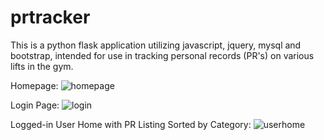 # prtracker
This is a python flask application utilizing javascript, jquery, mysql and bootstrap, intended for use in tracking personal records (PR's) on various lifts in the gym.

Homepage:
![homepage](https://cloud.githubusercontent.com/assets/20828566/23881090/1255fc7a-0826-11e7-9c9a-01f729e98ad2.png)

Login Page:
![login](https://cloud.githubusercontent.com/assets/20828566/23881091/167bb844-0826-11e7-93af-88f0b162f727.png)

Logged-in User Home with PR Listing Sorted by Category:
![userhome](https://cloud.githubusercontent.com/assets/20828566/23881093/1a3b6e16-0826-11e7-9a8b-88e6998b82e8.png)
